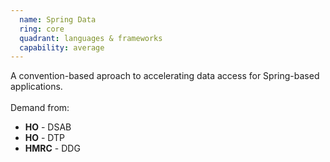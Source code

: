 ```yaml
---
  name: Spring Data
  ring: core
  quadrant: languages & frameworks
  capability: average
---
```

A convention-based aproach to accelerating data access for Spring-based applications.
<br/><br/>Demand from: <ul><li><strong>HO</strong> - DSAB</li><li><strong>HO</strong> - DTP</li><li><strong>HMRC</strong> - DDG</li></ul>
